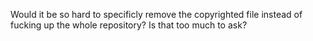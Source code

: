 Would it be so hard to specificly remove the copyrighted file instead of fucking up the whole repository? Is that too much to ask?
